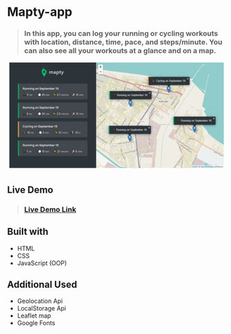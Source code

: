 # Mapty-app

> ### In this app, you can log your running or cycling workouts with location, distance, time, pace, and steps/minute. You can also see all your workouts at a glance and on a map.

![image preview](imgs/Preview.PNG)

## Live Demo

> ### [Live Demo Link](https://bondok6.github.io/Mapty-app/)


## Built with

- HTML
- CSS
- JavaScript (OOP)

## Additional Used

- Geolocation Api
- LocalStorage Api
- Leaflet map
- Google Fonts
